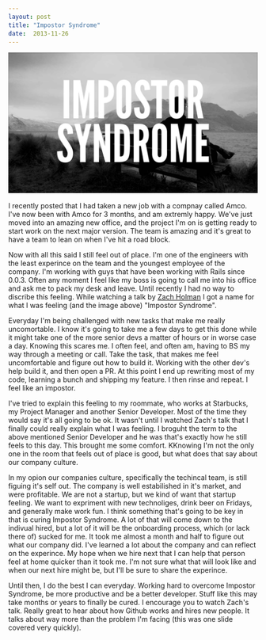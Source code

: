 ```yaml
---
layout: post
title: "Impostor Syndrome"
date:  2013-11-26
---
```


![Imposter Syndrome](/images/posts/impostor.jpg)

I recently posted that I had taken a new job with a compnay called Amco. I've now been with Amco for 3 months, and am extremly happy. We've just moved into an amazing new office, and the project I'm on is getting ready to start work on the next major version. The team is amazing and it's great to have a team to lean on when I've hit a road block.

Now with all this said I still feel out of place. I'm one of the engineers with the least experince on the team and the youngest employee of the company. I'm working with guys that have been working with Rails since 0.0.3. Often any moment I feel like my boss is going to call me into his office and ask me to pack my desk and leave. Until recently I had no way to discribe this feeling. While watching a talk by [Zach Holman][zachholman] I got a name for what I was feeling (and the image above) "Impostor Syndrome".

Everyday I'm being challenged with new tasks that make me really uncomortable. I know it's going to take me a few days to get this done while it might take one of the more senior devs a matter of hours or in worse case a day. Knowing this scares me. I often feel, and often am, having to BS my way through a meeting or call. Take the task, that makes me feel uncomfortable and figure out how to build it. Working with the other dev's help build it, and then open a PR. At this point I end up rewriting most of my code, learning a bunch and shipping my feature. I then rinse and repeat. I feel like an impostor.

I've tried to explain this feeling to my roommate, who works at Starbucks, my Project Manager and another Senior Developer. Most of the time they would say it's all going to be ok. It wasn't until I watched Zach's talk that I finally could really explain what I was feeling. I broguht the term to the above mentioned Senior Developer and he was that's exactly how he still feels to this day. This brought me some comfort. KKnowing I'm not the only one in the room that feels out of place is good, but what does that say about our company culture.

In my opion our companies culture, specifically the techincal team, is still figuing it's self out. The company is well estabilished in it's market, and were profitable. We are not a startup, but we kind of want that startup feeling. We want to expriment with new technoliges, drink beer on Fridays, and generally make work fun. I think something that's going to be key in that is curing Impostor Syndrome. A lot of that will come down to the indivual hired, but a lot of it will be the onboarding process, which (or lack there of) sucked for me. It took me almost a month and half to figure out what our company did. I've learned a lot about the company and can reflect on the experince. My hope when we hire next that I can help that person feel at home quicker than it took me. I'm not sure what that will look like and when our next hire might be, but I'll be sure to share the experince.

Until then, I do the best I can everyday. Working hard to overcome Impostor Syndrome, be more productive and be a better developer. Stuff like this may take months or years to finally be cured. I encourage you to watch Zach's talk. Really great to hear about how Github works and hires new people. It talks about way more than the problem I'm facing (this was one slide covered very quickly).

[zachholman]: http://zachholman.com/talk/how-github-no-longer-works/

